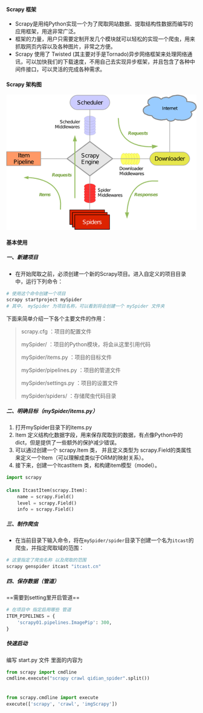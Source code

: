 #### Scrapy 框架

- Scrapy是用纯Python实现一个为了爬取网站数据、提取结构性数据而编写的应用框架，用途非常广泛。 
- 框架的力量，用户只需要定制开发几个模块就可以轻松的实现一个爬虫，用来抓取网页内容以及各种图片，非常之方便。 
- Scrapy 使用了 Twisted (其主要对手是Tornado)异步网络框架来处理网络通讯，可以加快我们的下载速度，不用自己去实现异步框架，并且包含了各种中间件接口，可以灵活的完成各种需求。

 #### Scrapy 架构图

![](../asset/scrapy架构.png)



#### 基本使用

##### 一、新建项目

- 在开始爬取之前，必须创建一个新的Scrapy项目。进入自定义的项目目录中，运行下列命令：

```python
# 使用这个命令创建一个项目
scrapy startproject mySpider
# 其中， mySpider 为项目名称，可以看到将会创建一个 mySpider 文件夹
```

下面来简单介绍一下各个主要文件的作用：

> scrapy.cfg ：项目的配置文件
>
> mySpider/ ：项目的Python模块，将会从这里引用代码
>
> mySpider/items.py ：项目的目标文件
>
> mySpider/pipelines.py ：项目的管道文件
>
> mySpider/settings.py ：项目的设置文件
>
> mySpider/spiders/ ：存储爬虫代码目录



##### 二、明确目标（mySpider/items.py）

1. 打开mySpider目录下的items.py
2. Item 定义结构化数据字段，用来保存爬取到的数据，有点像Python中的dict，但是提供了一些额外的保护减少错误。
3. 可以通过创建一个 scrapy.Item 类， 并且定义类型为 scrapy.Field的类属性来定义一个Item（可以理解成类似于ORM的映射关系）。
4. 接下来，创建一个ItcastItem 类，和构建item模型（model）。 

```python
import scrapy

class ItcastItem(scrapy.Item):
    name = scrapy.Field()
    level = scrapy.Field()
    info = scrapy.Field()
```

##### 三、制作爬虫

- 在当前目录下输入命令，将在`mySpider/spider`目录下创建一个名为`itcast`的爬虫，并指定爬取域的范围：

```python
# 这里指定了爬虫名称 以及爬取的范围
scrapy genspider itcast "itcast.cn"
```

##### 四、保存数据（管道）

==需要到setting里开启管道==

```python
# 在项目中 指定启用哪些 管道
ITEM_PIPELINES = {
    'scrapy01.pipelines.ImagePip': 300,
}
```



##### 快速启动

编写 start.py 文件 里面的内容为

```python
from scrapy import cmdline
cmdline.execute("scrapy crawl qidian_spider".split())


from scrapy.cmdline import execute
execute(['scrapy', 'crawl', 'imgScrapy'])
```

